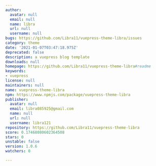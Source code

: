 ```yaml
---
author:
  avatar: null
  email: null
  name: libra
  url: null
  username: null
bugs: https://github.com/Libra11/vuepress-theme-libra/issues
category: theme
date: '2021-01-07T03:47:18.975Z'
deprecated: false
description: a vuepress blog template
downloads: null
homepage: https://github.com/Libra11/vuepress-theme-libra#readme
keywords:
- vuepress
license: null
maintainers: null
name: vuepress-theme-libra
npm: https://www.npmjs.com/package/vuepress-theme-libra
publisher:
  avatar: null
  email: libra085925@gmail.com
  name: null
  url: null
  username: libra121
repository: https://github.com/Libra11/vuepress-theme-libra
score: 0.17468080602364508
stars: 0
unstable: false
version: 1.0.6
watchers: 0

---
```


